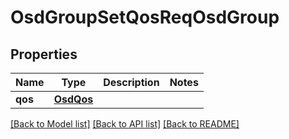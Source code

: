# OsdGroupSetQosReqOsdGroup

## Properties
Name | Type | Description | Notes
------------ | ------------- | ------------- | -------------
**qos** | [**OsdQos**](OsdQos.md) |  | 

[[Back to Model list]](../README.md#documentation-for-models) [[Back to API list]](../README.md#documentation-for-api-endpoints) [[Back to README]](../README.md)


